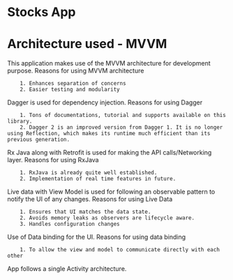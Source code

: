 # Stocks App

# Architecture used - MVVM
This application makes use of the MVVM architecture for development purpose.
    Reasons for using MVVM architecture
    
        1. Enhances separation of concerns
        2. Easier testing and modularity
     
Dagger is used for dependency injection. 
    Reasons for using Dagger
    
        1. Tons of documentations, tutorial and supports available on this library.
        2. Dagger 2 is an improved version from Dagger 1. It is no longer using Reflection, which makes its runtime much efficient than its previous generation.

Rx Java along with Retrofit is used for making the API calls/Networking layer.
    Reasons for using RxJava
    
        1. RxJava is already quite well established.
        2. Implementation of real time features in future. 

Live data with View Model is used for following an observable pattern to notify the UI of any changes.
    Reasons for using Live Data
    
        1. Ensures that UI matches the data state.
        2. Avoids memory leaks as observers are lifecycle aware.
        3. Handles configuration changes
Use of Data binding for the UI.
    Reasons for using data binding
        
        1. To allow the view and model to communicate directly with each other
App follows a single Activity architecture.
